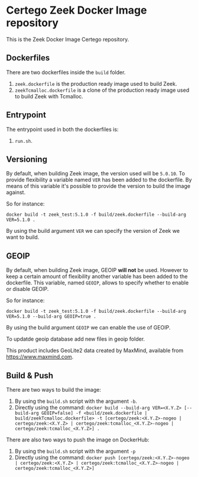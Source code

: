# Certego Zeek Docker Image repository

This is the Zeek Docker Image Certego repository.

## Dockerfiles

There are two dockerfiles inside the `build` folder.

1. `zeek.dockerfile` is the production ready image used to build Zeek.
2. `zeekTcmalloc.dockerfile` is a clone of the production ready image used to build Zeek with Tcmalloc.

## Entrypoint

The entrypoint used in both the dockerfiles is:

1. `run.sh`.

## Versioning

By default, when building Zeek image, the version used will be `5.0.10`. To provide flexibility a variable named `VER` has been added to the dockerfile. By means of this variable it's possible to provide the version to build the image against.

So for instance:

```
docker build -t zeek_test:5.1.0 -f build/zeek.dockerfile --build-arg VER=5.1.0 .
```

By using the build argument `VER` we can specify the version of Zeek we want to build.

## GEOIP

By default, when building Zeek image, GEOIP **will not** be used. However to keep a certain amount of flexibility another variable has been added to the dockerfile. This variable, named `GEOIP`, allows to specify whether to enable or disable GEOIP.

So for instance:

```
docker build -t zeek_test:5.1.0 -f build/zeek.dockerfile --build-arg VER=5.1.0 --build-arg GEOIP=true .
```

By using the build argument `GEOIP` we can enable the use of GEOIP.

To updatde geoip database add new files in geoip folder.

This product includes GeoLite2 data created by MaxMind, available from
<a href="https://www.maxmind.com">https://www.maxmind.com</a>.

## Build & Push

There are two ways to build the image:

1. By using the `build.sh` script with the argument `-b`.
2. Directly using the command: `docker build --build-arg VER=<X.Y.Z> [--build-arg GEOIP=false] -f <build/zeek.dockerfile | build/zeekTcmalloc.dockerfile> -t [certego/zeek:<X.Y.Z>-nogeo | certego/zeek:<X.Y.Z> | certego/zeek:tcmalloc_<X.Y.Z>-nogeo | certego/zeek:tcmalloc_<X.Y.Z>] .`

There are also two ways to push the image on DockerHub:

1. By using the `build.sh` script with the argument `-p`
2. Directly using the command: `docker push [certego/zeek:<X.Y.Z>-nogeo | certego/zeek:<X.Y.Z> | certego/zeek:tcmalloc_<X.Y.Z>-nogeo | certego/zeek:tcmalloc_<X.Y.Z>]`
